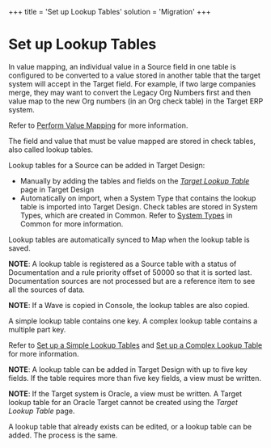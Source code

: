 +++
title = 'Set up Lookup Tables'
solution = 'Migration'
+++

# Set up Lookup Tables

In value mapping, an individual value in a Source field in one table is
configured to be converted to a value stored in another table that the
target system will accept in the Target field. For example, if two large
companies merge, they may want to convert the Legacy Org Numbers first
and then value map to the new Org numbers (in an Org check table) in the
Target ERP system.

Refer to [Perform Value
Mapping](../../Map/Use_Cases/Perform_Value_Mapping_Overview.htm) for
more information.

The field and value that must be value mapped are stored in check
tables, also called lookup tables.

Lookup tables for a Source can be added in Target Design:

  - Manually by adding the tables and fields on the *[Target Lookup
    Table](../Page_Desc/Target_Lookup_Table_H.htm)* page in Target
    Design
  - Automatically on import, when a System Type that contains the lookup
    table is imported into Target Design. Check tables are stored in
    System Types, which are created in Common. Refer to [System
    Types](../../../Platform/Common/Use_Cases/System_Types_Overview.htm)
    in Common for more information.

Lookup tables are automatically synced to Map when the lookup table is
saved.

<span style="font-weight: bold;">NOTE</span>: A lookup table is
registered as a Source table with a status of Documentation and a rule
priority offset of 50000 so that it is sorted last. Documentation
sources are not processed but are a reference item to see all the
sources of data.

**NOTE**: If a Wave is copied in Console, the lookup tables are also
copied.

A simple lookup table contains one key. A complex lookup table contains
a multiple part key.

Refer to [Set up a Simple Lookup
Tables](Set_up_a_Simple_Lookup_Table.htm) and [Set up a Complex Lookup
Table](Set_up_a_Complex_Lookup_Table.htm) for more information.

**NOTE**: A lookup table can be added in Target Design with up to five
key fields. If the table requires more than five key fields, a view must
be written.

**NOTE**: If the Target system is Oracle, a view must be written. A
Target lookup table for an Oracle Target cannot be created using the
*Target Lookup Table* page.

A lookup table that already exists can be edited, or a lookup table can
be added. The process is the same.

